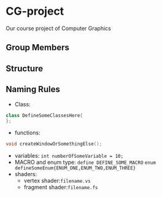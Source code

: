 # CG-project
Our course project of Computer Graphics 
## Group Members 

## Structure 
## Naming Rules 
+   Class: 
```C++
class DefineSomeClassesHere{
};
```
+   functions:
```C++
void createWindowOrSomethingElse();
```
+   variables:
`int numberOfSomeVariable = 10;`
+   MACRO and enum type:
`define DEFINE_SOME_MACRO`
`enum defineSomeEnum{ENUM_ONE,ENUM_TWO,ENUM_THREE}`
+   shaders: 
    +   vertex shader:`filename.vs`
    +   fragment shader:`filename.fs`